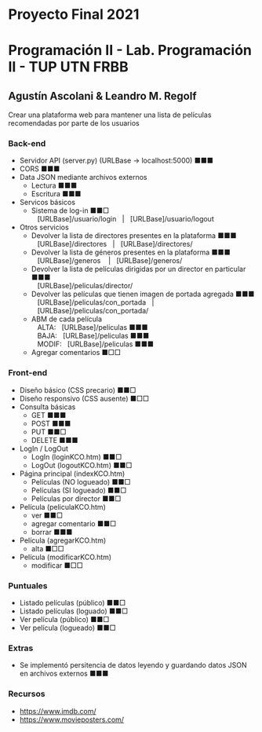 # Proyecto Final 2021
# Programación II - Lab. Programación II - TUP UTN FRBB
## Agustín Ascolani & Leandro M. Regolf

Crear una plataforma web para mantener una lista de películas recomendadas por parte de los usuarios

### Back-end
- Servidor API (server.py) (URLBase -> localhost:5000) ■■■
- CORS ■■■
- Data JSON mediante archivos externos
  - Lectura ■■■
  - Escritura ■■■
- Servicos básicos
  - Sistema de log-in ■■□<br/>
    &nbsp;&nbsp;&nbsp;[URLBase]/usuario/login&nbsp;&nbsp;&nbsp;|&nbsp;&nbsp;&nbsp;[URLBase]/usuario/logout
- Otros servicios
  - Devolver la lista de directores presentes en la plataforma ■■■<br/>
    &nbsp;&nbsp;&nbsp;[URLBase]/directores&nbsp;&nbsp;&nbsp;|&nbsp;&nbsp;&nbsp;[URLBase]/directores/
  - Devolver la lista de géneros presentes en la plataforma ■■■<br/>
    &nbsp;&nbsp;&nbsp;[URLBase]/generos &nbsp;&nbsp;&nbsp;|&nbsp;&nbsp;&nbsp;[URLBase]/generos/
  - Devolver la lista de películas dirigidas por un director en particular ■■■<br/>
    &nbsp;&nbsp;&nbsp;[URLBase]/peliculas/director/<id>
  - Devolver las películas que tienen imagen de portada agregada ■■■<br/>
    &nbsp;&nbsp;&nbsp;[URLBase]/peliculas/con_portada&nbsp;&nbsp;&nbsp;|&nbsp;&nbsp;&nbsp;[URLBase]/peliculas/con_portada/
  - ABM de cada película<br/>
    &nbsp;&nbsp;&nbsp;ALTA:&nbsp;&nbsp;&nbsp;[URLBase]/peliculas ■■■<br/>
    &nbsp;&nbsp;&nbsp;BAJA:&nbsp;&nbsp;&nbsp;[URLBase]/peliculas ■■■<br/>
    &nbsp;&nbsp;&nbsp;MODIF:&nbsp;&nbsp;&nbsp;[URLBase]/peliculas ■■■<br/>
  - Agregar comentarios ■□□<br/>

### Front-end
- Diseño básico (CSS precario) ■■□
- Diseño responsivo (CSS ausente) ■□□
- Consulta básicas
  - GET ■■■
  - POST ■■■
  - PUT ■■□
  - DELETE ■■■
- LogIn / LogOut
  - LogIn (loginKCO.htm) ■■□
  - LogOut (logoutKCO.htm) ■■□
- Página principal (indexKCO.htm)
  - Películas (NO logueado) ■■□
  - Películas (SI logueado) ■■□
  - Películas por director ■■□
- Película (peliculaKCO.htm)
  - ver ■■□
  - agregar comentario ■■□
  - borrar ■■■
- Película (agregarKCO.htm)
  - alta ■□□
- Película (modificarKCO.htm)
  - modificar ■□□

### Puntuales
- Listado películas (público) ■■□
- Listado películas (loguado) ■■□
- Ver película (público) ■■□
- Ver película (logueado) ■■□

### Extras
- Se implementó persitencia de datos leyendo y guardando datos JSON en archivos externos ■■■

### Recursos
- https://www.imdb.com/
- https://www.movieposters.com/
